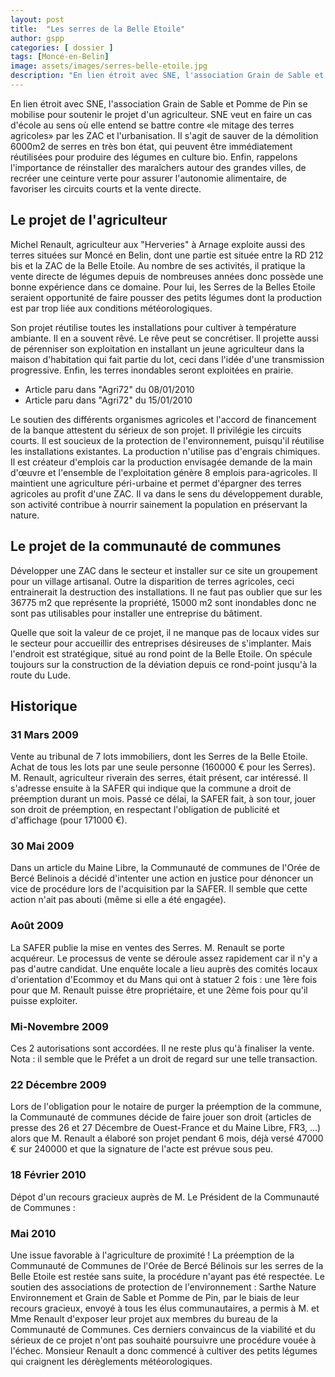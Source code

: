 ```yaml
---
layout: post
title:  "Les serres de la Belle Etoile"
author: gspp
categories: [ dossier ]
tags: [Moncé-en-Belin]
image: assets/images/serres-belle-etoile.jpg
description: "En lien étroit avec SNE, l'association Grain de Sable et Pomme de Pin se mobilise pour soutenir le projet d'un agriculteur. SNE veut en faire un cas d'école au sens où elle entend se battre contre «le mitage des terres agricoles» par les ZAC et l'urbanisation."
---
```

En lien étroit avec SNE, l'association Grain de Sable et Pomme de Pin se mobilise pour soutenir le projet d'un agriculteur. SNE veut en faire un cas d'école au sens où elle entend se battre contre «le mitage des terres agricoles» par les ZAC et l'urbanisation.
Il s'agit de sauver de la démolition 6000m2 de serres en très bon état, qui peuvent être immédiatement réutilisées pour produire des légumes en culture bio.
Enfin, rappelons l'importance de réinstaller des maraîchers autour des grandes villes, de recréer une ceinture verte pour assurer l'autonomie alimentaire, de favoriser les circuits courts et la vente directe.

## Le projet de l'agriculteur
Michel Renault, agriculteur aux "Herveries" à Arnage exploite aussi des terres situées sur Moncé en Belin, dont une partie est située entre la RD 212 bis et la ZAC de la Belle Etoile.
Au nombre de ses activités, il pratique la vente directe de légumes depuis de nombreuses années donc possède une bonne expérience dans ce domaine.
Pour lui, les Serres de la Belles Etoile seraient opportunité de faire pousser des petits légumes dont la production est par trop liée aux conditions météorologiques.

Son projet réutilise toutes les installations pour cultiver à température ambiante. Il en a souvent rêvé. Le rêve peut se concrétiser.
Il projette aussi de pérenniser son exploitation en installant un jeune agriculteur dans la maison d'habitation qui fait partie du lot, ceci dans l'idée d'une transmission progressive.
Enfin, les terres inondables seront exploitées en prairie.


- Article paru dans "Agri72" du 08/01/2010	
- Article paru dans "Agri72" du 15/01/2010

Le soutien des différents organismes agricoles et l'accord de financement de la banque attestent du sérieux de son projet.
Il privilégie les circuits courts.
Il est soucieux de la protection de l'environnement, puisqu'il réutilise les installations existantes.
La production n'utilise pas d'engrais chimiques.
Il est créateur d'emplois car la production envisagée demande de la main d'œuvre et l'ensemble de l'exploitation génère 8 emplois para-agricoles.
Il maintient une agriculture péri-urbaine et permet d'épargner des terres agricoles au profit d'une ZAC.
Il va dans le sens du développement durable, son activité contribue à nourrir sainement la population en préservant la nature.

## Le projet de la communauté de communes
Développer une ZAC dans le secteur et installer sur ce site un groupement pour un village artisanal. Outre la disparition de terres agricoles, ceci entrainerait la destruction des installations.
Il ne faut pas oublier que sur les 36775 m2 que représente la propriété, 15000 m2 sont inondables donc ne sont pas utilisables pour installer une entreprise du bâtiment.

Quelle que soit la valeur de ce projet, il ne manque pas de locaux vides sur le secteur pour accueillir des entreprises désireuses de s'implanter.
Mais l'endroit est stratégique, situé au rond point de la Belle Etoile. On spécule toujours sur la construction de la déviation depuis ce rond-point jusqu'à la route du Lude.

## Historique
### 31 Mars 2009
Vente au tribunal de 7 lots immobiliers, dont les Serres de la Belle Etoile. Achat de tous les lots par une seule personne (160000 € pour les Serres).
M. Renault, agriculteur riverain des serres, était présent, car intéressé. Il s'adresse ensuite à la SAFER qui indique que la commune a droit de préemption durant un mois.
Passé ce délai, la SAFER fait, à son tour, jouer son droit de préemption, en respectant l'obligation de publicité et d'affichage (pour 171000 €).

### 30 Mai 2009
Dans un article du Maine Libre, la Communauté de communes de l'Orée de Bercé Belinois a décidé d'intenter une action en justice pour dénoncer un vice de procédure lors de l'acquisition par la SAFER.
Il semble que cette action n'ait pas abouti (même si elle a été engagée).

### Août 2009
La SAFER publie la mise en ventes des Serres. M. Renault se porte acquéreur. Le processus de vente se déroule assez rapidement car il n'y a pas d'autre candidat.
Une enquête locale a lieu auprès des comités locaux d'orientation d'Ecommoy et du Mans qui ont à statuer 2 fois : une 1ère fois pour que M. Renault puisse être propriétaire, et une 2ème fois pour qu'il puisse exploiter.

### Mi-Novembre 2009
Ces 2 autorisations sont accordées. Il ne reste plus qu'à finaliser la vente.
Nota : il semble que le Préfet a un droit de regard sur une telle transaction.

### 22 Décembre 2009
Lors de l'obligation pour le notaire de purger la préemption de la commune, la Communauté de communes décide de faire jouer son droit (articles de presse des 26 et 27 Décembre de Ouest-France et du Maine Libre, FR3, ...) alors que M. Renault a élaboré son projet pendant 6 mois, déjà versé 47000 € sur 240000 et que la signature de l'acte est prévue sous peu.

### 18 Février 2010
Dépot d'un recours gracieux auprès de M. Le Président de la Communauté de Communes : 

### Mai 2010
Une issue favorable à l'agriculture de proximité !
La préemption de la Communauté de Communes de l'Orée de Bercé Bélinois sur les serres de la Belle Etoile est restée sans suite, la procédure n'ayant pas été respectée. Le soutien des associations de protection de l'environnement : Sarthe Nature Environnement et Grain de Sable et Pomme de Pin, par le biais de leur recours gracieux, envoyé à tous les élus communautaires, a permis à M. et Mme Renault d'exposer leur projet aux membres du bureau de la Communauté de Communes. Ces derniers convaincus de la viabilité et du sérieux de ce projet n'ont pas souhaité poursuivre une procédure vouée à l'échec.
Monsieur Renault a donc commencé à cultiver des petits légumes qui craignent les dérèglements météorologiques.
